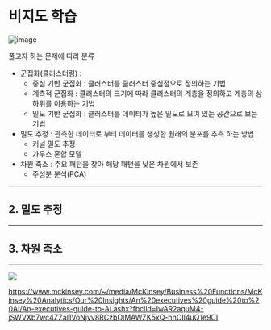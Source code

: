 # 비지도 학습

![image](https://user-images.githubusercontent.com/17797922/40979090-a5193454-6889-11e8-8a83-8d548a24dffe.png)

풀고자 하는 문제에 따라 분류
- 군집화(클러스터링) :
    - 중심 기반 군집화 : 클러스터를 클러스터 중심점으로 정의하는 기법
    - 계측적 군집화 : 클러스터의 크기에 따라 클러스터의 계층을 정의하고 계층의 상하위를 이용하는 기법
    - 밀도 기반 군집화 : 클러스터를 데이터가 높은 밀도로 모여 있는 공간으로 보는 기법
- 밀도 추정 : 관측한 데이터로 부터 데이터를 생성한 원래의 분포를 추측 하는 방법
    - 커널 밀도 추정
    - 가우스 혼합 모델
- 차원 축소 : 주요 패턴을 찾아 해당 패턴을 낮은 차원에서 보존
    - 주성분 분석(PCA)


---



## 2. 밀도 추정


---


## 3. 차원 축소



---

![](https://i.imgur.com/9fcmvwe.png)


https://www.mckinsey.com/~/media/McKinsey/Business%20Functions/McKinsey%20Analytics/Our%20Insights/An%20executives%20guide%20to%20AI/An-executives-guide-to-AI.ashx?fbclid=IwAR2aquM4-jSWVXb7wc4ZZal1VoNjvv8RCzbOlMAWZK5xQ-hnOIl4uQ1e9CI
